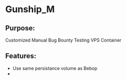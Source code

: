 # Gunship_M

## Purpose:

Customized Manual Bug Bounty Testing VPS Container

## Features:

- Use same persistance volume as Bebop
- 